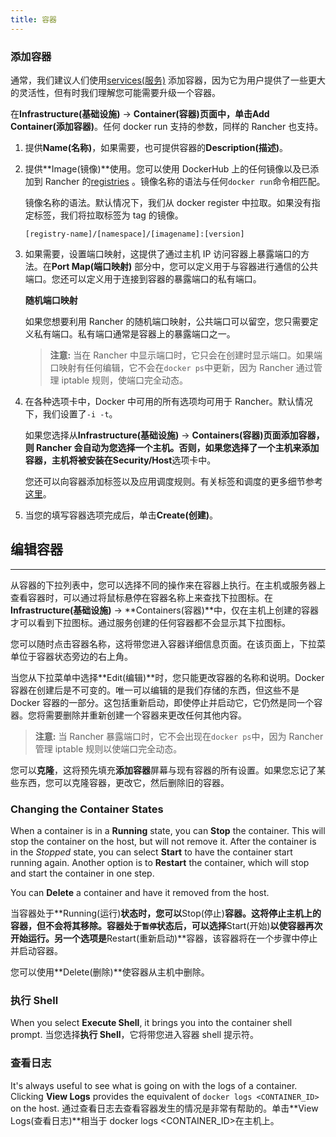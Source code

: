 ```yaml
---
title: 容器
---
```


### 添加容器

通常，我们建议人们使用[services(服务)](/docs/rancher1/rancher-ui/applications/stacks/adding-services) 添加容器，因为它为用户提供了一些更大的灵活性，但有时我们理解您可能需要升级一个容器。

在**Infrastructure(基础设施)** -> **Container(容器)**页面中，单击**Add Container(添加容器)**。任何 docker run 支持的参数，同样的 Rancher 也支持。

1. 提供**Name(名称)**，如果需要，也可提供容器的**Description(描述)**。
2. 提供**Image(镜像)**使用。您可以使用 DockerHub 上的任何镜像以及已添加到 Rancher 的[registries](/docs/rancher1/configuration/registries/_index) 。镜像名称的语法与任何`docker run`命令相匹配。

   镜像名称的语法。默认情况下，我们从 docker register 中拉取。如果没有指定标签，我们将拉取标签为 tag 的镜像。

   `[registry-name]/[namespace]/[imagename]:[version]`

   <a id="port-mapping"></a>

3. 如果需要，设置端口映射，这提供了通过主机 IP 访问容器上暴露端口的方法。在**Port Map(端口映射)** 部分中，您可以定义用于与容器进行通信的公共端口。您还可以定义用于连接到容器的暴露端口的私有端口。

   **随机端口映射**

   如果您想要利用 Rancher 的随机端口映射，公共端口可以留空，您只需要定义私有端口。私有端口通常是容器上的暴露端口之一。

   > **注意:** 当在 Rancher 中显示端口时，它只会在创建时显示端口。如果端口映射有任何编辑，它不会在`docker ps`中更新，因为 Rancher 通过管理 iptable 规则，使端口完全动态。

4. 在各种选项卡中，Docker 中可用的所有选项均可用于 Rancher。默认情况下，我们设置了`-i -t`。

   如果您选择从**Infrastructure(基础设施)** -> **Containers(容器)**页面添加容器，则 Rancher 会自动为您选择一个主机。否则，如果您选择了一个主机来添加容器，主机将被安装在**Security/Host**选项卡中。

   您还可以向容器添加标签以及应用调度规则。有关标签和调度的更多细节参考[这里](/docs/rancher1/rancher-ui/scheduling/_index)。

5. 当您的填写容器选项完成后，单击**Create(创建)**。

## 编辑容器

---

从容器的下拉列表中，您可以选择不同的操作来在容器上执行。在主机或服务器上查看容器时，可以通过将鼠标悬停在容器名称上来查找下拉图标。在**Infrastructure(基础设施)** -> **Containers(容器)**中，仅在主机上创建的容器才可以看到下拉图标。通过服务创建的任何容器都不会显示其下拉图标。

您可以随时点击容器名称，这将带您进入容器详细信息页面。在该页面上，下拉菜单位于容器状态旁边的右上角。

当您从下拉菜单中选择**Edit(编辑)**时，您只能更改容器的名称和说明。Docker 容器在创建后是不可变的。唯一可以编辑的是我们存储的东西，但这些不是 Docker 容器的一部分。这包括重新启动，即使停止并启动它，它仍然是同一个容器。您将需要删除并重新创建一个容器来更改任何其他内容。

> **注意:** 当 Rancher 暴露端口时，它不会出现在`docker ps`中，因为 Rancher 管理 iptable 规则以使端口完全动态。

您可以**克隆**，这将预先填充**添加容器**屏幕与现有容器的所有设置。如果您忘记了某些东西，您可以克隆容器，更改它，然后删除旧的容器。

### Changing the Container States

When a container is in a **Running** state, you can **Stop** the container. This will stop the container on the host, but will not remove it. After the container is in the _Stopped_ state, you can select **Start** to have the container start running again. Another option is to **Restart** the container, which will stop and start the container in one step.

You can **Delete** a container and have it removed from the host.

当容器处于**Running(运行)**状态时，您可以**Stop(停止)**容器。这将停止主机上的容器，但不会将其移除。容器处于`暂停`状态后，可以选择**Start(开始)**以使容器再次开始运行。另一个选项是**Restart(重新启动)**容器，该容器将在一个步骤中停止并启动容器。

您可以使用**Delete(删除)**使容器从主机中删除。

### 执行 Shell

When you select **Execute Shell**, it brings you into the container shell prompt.
当您选择**执行 Shell**，它将带您进入容器 shell 提示符。

### 查看日志

It's always useful to see what is going on with the logs of a container. Clicking **View Logs** provides the equivalent of `docker logs <CONTAINER_ID>` on the host.
通过查看日志去查看容器发生的情况是非常有帮助的。单击**View Logs(查看日志)**相当于 docker logs <CONTAINER_ID>在主机上。
